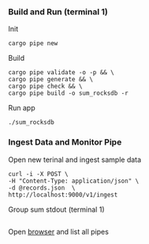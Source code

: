 ### Build and Run (terminal 1)
Init
```
cargo pipe new
```
Build
```
cargo pipe validate -o -p && \
cargo pipe generate && \
cargo pipe check && \
cargo pipe build -o sum_rocksdb -r
```
Run app
```
./sum_rocksdb
```
### Ingest Data and Monitor Pipe 
Open new terinal and ingest sample data
```
curl -i -X POST \
-H "Content-Type: application/json" \
-d @records.json  \
http://localhost:9000/v1/ingest
```
Group sum stdout (terminal 1)
```

```
Open [browser](http://localhost:8000/v1/pipe) and list all pipes